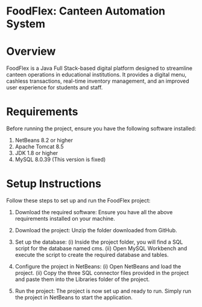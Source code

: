 # FoodFlex: Canteen Automation System

# Overview
FoodFlex is a Java Full Stack-based digital platform designed to streamline canteen operations in educational institutions. It provides a digital menu, cashless transactions, real-time inventory management, and an improved user experience for students and staff.

# Requirements
Before running the project, ensure you have the following software installed:

1. NetBeans 8.2 or higher
2. Apache Tomcat 8.5
3. JDK 1.8 or higher
4. MySQL 8.0.39 (This version is fixed)

# Setup Instructions
Follow these steps to set up and run the FoodFlex project:

1. Download the required software:
   Ensure you have all the above requirements installed on your machine.

2. Download the project:
   Unzip the folder downloaded from GitHub.

3. Set up the database:
   (i)  Inside the project folder, you will find a SQL script for the database named cms.
   (ii) Open MySQL Workbench and execute the script to create the required database and tables.

4. Configure the project in NetBeans:
   (i)  Open NetBeans and load the project.
   (ii) Copy the three SQL connector files provided in the project and paste them into the Libraries folder of the project.

5. Run the project:
   The project is now set up and ready to run. Simply run the project in NetBeans to start the application.
